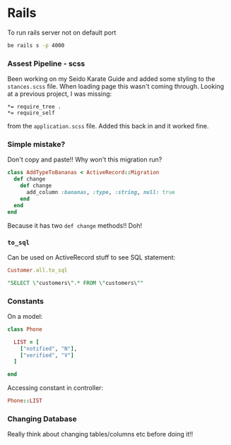 # Rails

To run rails server not on default port

```bash
be rails s -p 4000
```

### Assest Pipeline - scss
Been working on my Seido Karate Guide and added some styling to the `stances.scss` file. When loading page this wasn't coming through. Looking at a previous  project, I was missing:

```
*= require_tree .
*= require_self
```

from the `application.scss` file. Added this back in and it worked fine.


### Simple mistake?
Don't copy and paste!!
Why won't this migration run?

```ruby
class AddTypeToBananas < ActiveRecord::Migration
  def change
    def change
      add_column :bananas, :type, :string, null: true
    end
  end
end
```

Because it has two `def change` methods!! Doh!

### `to_sql`
Can be used on ActiveRecord stuff to see SQL statement:

```ruby
Customer.all.to_sql
```

```sql
"SELECT \"customers\".* FROM \"customers\""
```

### Constants
On a model:
```ruby
class Phone

  LIST = [
    ["notified", "N"],
    ["verified", "V"]
  ]

end
```

Accessing constant in controller:
```ruby
Phone::LIST
```



### Changing Database
Really think about changing tables/columns etc before doing it!!
